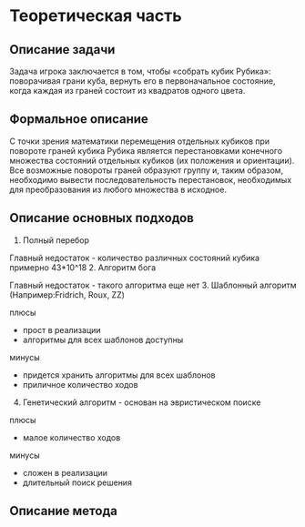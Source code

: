 # Теоретическая часть

## Описание задачи
  Задача игрока заключается в том, чтобы «собрать кубик Рубика»: поворачивая грани куба, вернуть его в первоначальное состояние, когда каждая из граней состоит из квадратов одного цвета.
  
## Формальное описание
  С точки зрения математики перемещения отдельных кубиков при повороте граней кубика Рубика является перестановками конечного множества состояний отдельных кубиков (их положения и ориентации). Все возможные повороты граней образуют группу и, таким образом, необходимо вывести последовательность перестановок, необходимых для преобразования из любого множества в исходное.
  
## Описание основных подходов

1. Полный перебор

  Главный недостаток - количество различных состояний кубика примерно 43*10^18
2. Алгоритм бога 

  Главный недостаток - такого алгоритма еще нет
3. Шаблонный алгоритм (Например:Fridrich, Roux, ZZ)

  плюсы
  
  - прост в реализации
  - алгоритмы для всех шаблонов доступны
  
  минусы
  
  - придется хранить алгоритмы для всех шаблонов
  - приличное количество ходов
  
4. Генетический алгоритм - основан на эвристическом поиске

  плюсы
  
  + малое количество ходов
    
  минусы
  
  - сложен в реализации
  - длительный поиск решения
  
## Описание метода
